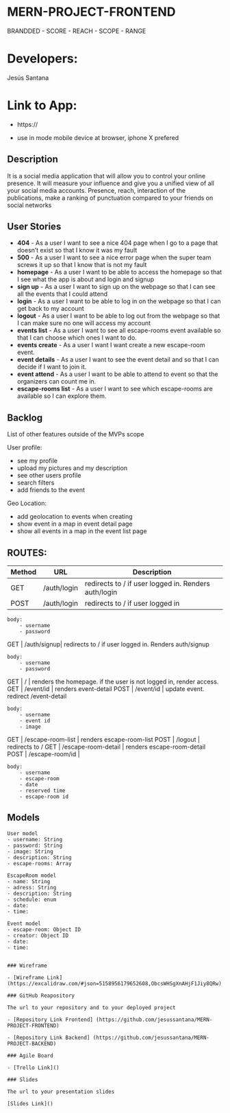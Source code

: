 # MERN-PROJECT-FRONTEND

BRANDDED - SCORE - REACH - SCOPE - RANGE

# Developers: 

Jesús Santana

# Link to App: 

- https://

* use in mode mobile device at browser, iphone X prefered


## Description

It is a social media application that will allow you to control your online presence. It will measure your influence and give you a unified view of all your social media accounts. Presence, reach, interaction of the publications, make a ranking of punctuation compared to your friends on social networks
 
## User Stories

- **404** - As a user I want to see a nice 404 page when I go to a page that doesn’t exist so that I know it was my fault 
- **500** - As a user I want to see a nice error page when the super team screws it up so that I know that is not my fault
- **homepage** - As a user I want to be able to access the homepage so that I see what the app is about and login and signup
- **sign up** - As a user I want to sign up on the webpage so that I can see all the events that I could attend
- **login** - As a user I want to be able to log in on the webpage so that I can get back to my account
- **logout** - As a user I want to be able to log out from the webpage so that I can make sure no one will access my account
- **events list** - As a user I want to see all escape-rooms event available so that I can choose which ones I want to do.
- **events create** - As a user I want I want create a new escape-room event.
- **event details** - As a user I want to see the event detail and so that I can decide if I want to join it.
- **event attend** - As a user I want to be able to attend to event so that the organizers can count me in.
- **escape-rooms list** - As a user I want to see which escape-rooms are available so I can explore them.

## Backlog

List of other features outside of the MVPs scope

User profile:
- see my profile
- upload my pictures and my description
- see other users profile
- search filters
- add friends to the event

Geo Location:
- add geolocation to events when creating
- show event in a map in event detail page
- show all events in a map in the event list page



## ROUTES:

|Method|URL|Description|
|---|---|---|
GET | /auth/login | redirects to / if user logged in. Renders auth/login
POST | /auth/login | redirects to / if user logged in

```
body:
    - username
    - password

```

GET | /auth/signup| redirects to / if user logged in. Renders auth/signup

```
body:
    - username
    - password
```
GET | / | renders the homepage. if the user is not logged in, render access. 
GET | /event/id | renders event-detail
POST | /event/id | update event. redirect /event-detail
```
body:
    - username
    - event id 
    - image
```
GET | /escape-room-list | renders escape-room-list
POST | /logout | redirects to /
GET | /escape-room-detail | renders escape-room-detail
POST | /escape-room/id | 
```
body:
    - username
    - escape-room
    - date
    - reserved time
    - escape-room id
```



## Models

```
User model
- username: String
- password: String
- image: String
- description: String
- escape-rooms: Array

```
```
EscapeRoom model
- name: String
- adress: String
- description: String
- schedule: enum
- date: 
- time: 
```
```
Event model
- escape-room: Object ID
- creator: Object ID
- date: 
- time: 
```
``` 

### Wireframe

- [Wireframe Link](https://excalidraw.com/#json=5158956179652608,ObcsWHSgXnAHjF1Jiy8QRw)

### GitHub Reapository

The url to your repository and to your deployed project

- [Repository Link Frontend] (https://github.com/jesussantana/MERN-PROJECT-FRONTEND)

- [Repository Link Backend] (https://github.com/jesussantana/MERN-PROJECT-BACKEND)

### Agile Board

- [Trello Link]()

### Slides

The url to your presentation slides

[Slides Link]()
